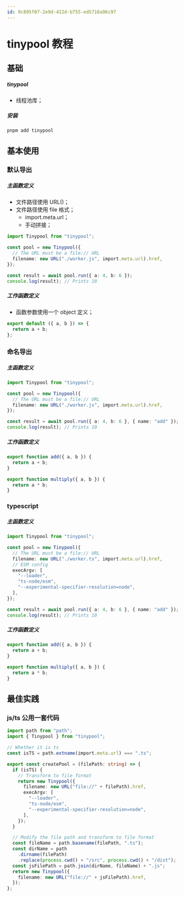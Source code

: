 ```yaml
---
id: 9c895f07-2e9d-412d-b755-ed5716a96c97
---
```


# tinypool 教程

## 基础

##### tinypool

- 线程池库；

##### 安装

```bash
pnpm add tinypool
```

## 基本使用

### 默认导出

##### 主函数定义

- 文件路径使用 URL()；
- 文件路径使用 file 格式；
  - import.meta.url；
  - 手动拼接；

```typescript
import Tinypool from "tinypool";

const pool = new Tinypool({
  // The URL must be a file:// URL
  filename: new URL("./worker.js", import.meta.url).href,
});

const result = await pool.run({ a: 4, b: 6 });
console.log(result); // Prints 10
```

##### 工作函数定义

- 函数参数使用一个 object 定义；

```typescript
export default ({ a, b }) => {
  return a + b;
};
```

### 命名导出

##### 主函数定义

```typescript
import Tinypool from "tinypool";

const pool = new Tinypool({
  // The URL must be a file:// URL
  filename: new URL("./worker.js", import.meta.url).href,
});

const result = await pool.run({ a: 4, b: 6 }, { name: "add" });
console.log(result); // Prints 10
```

##### 工作函数定义

```typescript
export function add({ a, b }) {
  return a + b;
}

export function multiply({ a, b }) {
  return a * b;
}
```

### typescript

##### 主函数定义

```typescript
import Tinypool from "tinypool";

const pool = new Tinypool({
  // The URL must be a file:// URL
  filename: new URL("./worker.ts", import.meta.url).href,
  // ESM config
  execArgv: [
    "--loader",
    "ts-node/esm",
    "--experimental-specifier-resolution=node",
  ],
});

const result = await pool.run({ a: 4, b: 6 }, { name: "add" });
console.log(result); // Prints 10
```

##### 工作函数定义

```typescript
export function add({ a, b }) {
  return a + b;
}

export function multiply({ a, b }) {
  return a * b;
}
```

## 最佳实践

### js/ts 公用一套代码

```typescript
import path from "path";
import { Tinypool } from "tinypool";

// Whether it is ts
const isTS = path.extname(import.meta.url) === ".ts";

export const createPool = (filePath: string) => {
  if (isTS) {
    // Transform to file format
    return new Tinypool({
      filename: new URL("file://" + filePath).href,
      execArgv: [
        "--loader",
        "ts-node/esm",
        "--experimental-specifier-resolution=node",
      ],
    });
  }

  // Modify the file path and transform to file format
  const fileName = path.basename(filePath, ".ts");
  const dirName = path
    .dirname(filePath)
    .replace(process.cwd() + "/src", process.cwd() + "/dist");
  const jsFilePath = path.join(dirName, fileName) + ".js";
  return new Tinypool({
    filename: new URL("file://" + jsFilePath).href,
  });
};
```
